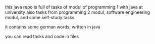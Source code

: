 this java repo is full of tasks of modul of programming 1 with java at university 
also tasks from programming 2 modul, software engineering modul, and some self-study tasks

it contains some german words,
written in java

you can read tasks and code in files
